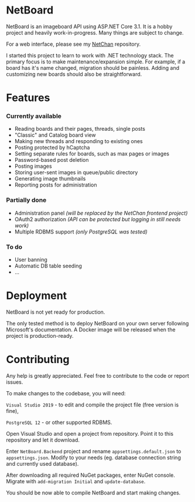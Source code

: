 ﻿# NetBoard

NetBoard is an imageboard API using ASP<span>.NET Core 3.1. It is a hobby project and heavily work-in-progress. Many things are subject to change.

For a web interface, please see my [NetChan](https://github.com/xtul/NetChan) repository.

I started this project to learn to work with .NET technology stack. The primary focus is to make maintenance/expansion simple. For example, if a board has it's name changed, migration should be painless. Adding and customizing new boards should also be straightforward.

# Features
### Currently available

 - Reading boards and their pages, threads, single posts
 - "Classic" and Catalog board view
 - Making new threads and responding to existing ones
 - Posting protected by hCaptcha
 - Setting separate rules for boards, such as max pages or images
 - Password-based post deletion
 - Posting images
 - Storing user-sent images in queue/public directory
 - Generating image thumbnails
 - Reporting posts for administration

### Partially done
- Administration panel *(will be replaced by the NetChan frontend project)*
- OAuth2 authorization *(API can be protected but logging in still needs work)*
- Multiple RDBMS support *(only PostgreSQL was tested)*

### To do

- User banning
- Automatic DB table seeding
- ...

# Deployment

NetBoard is not yet ready for production.

The only tested method is to deploy NetBoard on your own server following Microsoft's documentation. A Docker image will be released when the project is production-ready.


# Contributing

Any help is greatly appreciated. Feel free to contribute to the code or report issues. 

To make changes to the codebase, you will need:

`Visual Studio 2019` - to edit and compile the project file (free version is fine),

`PostgreSQL 12` - or other supported RDBMS.

Open Visual Studio and open a project from repository. Point it to this repository and let it download.

Enter `NetBoard.Backend` project and rename `appsettings.default.json` to `appsettings.json`. Modify to your needs (eg. database connection string and currently used database).

After downloading all required NuGet packages, enter NuGet console. Migrate with `add-migration Initial` and `update-database`.

You should be now able to compile NetBoard and start making changes.
